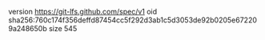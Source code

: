 version https://git-lfs.github.com/spec/v1
oid sha256:760c174f356deffd87454cc5f292d3ab1c5d3053de92b0205e672209a248650b
size 545
